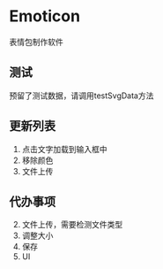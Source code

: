 # Emoticon
表情包制作软件  

## 测试
预留了测试数据，请调用testSvgData方法

## 更新列表
1. 点击文字加载到输入框中
2. 移除颜色
3. 文件上传

## 代办事项
2. 文件上传，需要检测文件类型
3. 调整大小
4. 保存
6. UI